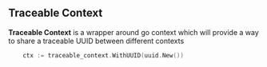 ## Traceable Context

**Traceable Context** is a wrapper around go context which will provide a way to share a traceable UUID between
different contexts


```go
    ctx := traceable_context.WithUUID(uuid.New())
```
